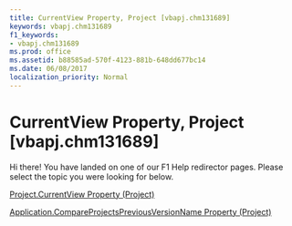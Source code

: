 ```yaml
---
title: CurrentView Property, Project [vbapj.chm131689]
keywords: vbapj.chm131689
f1_keywords:
- vbapj.chm131689
ms.prod: office
ms.assetid: b88585ad-570f-4123-881b-648dd677bc14
ms.date: 06/08/2017
localization_priority: Normal
---
```



# CurrentView Property, Project [vbapj.chm131689]

Hi there! You have landed on one of our F1 Help redirector pages. Please select the topic you were looking for below.

[Project.CurrentView Property (Project)](http://msdn.microsoft.com/library/002fc584-511e-0554-65f0-65dfd6b3dccb%28Office.15%29.aspx)

[Application.CompareProjectsPreviousVersionName Property (Project)](http://msdn.microsoft.com/library/205c43cc-1dbf-d8ef-5dea-90087d7820ed%28Office.15%29.aspx)


